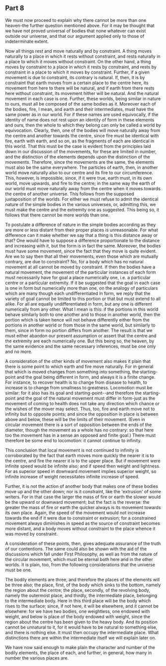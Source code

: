 ## Part 8

We must now proceed to explain why there cannot be more than one heaven-the further question mentioned above.
For it may be thought that we have not proved universal of bodies that none whatever can exist outside our universe, and that our argument applied only to those of indeterminate extent.

Now all things rest and move naturally and by constraint.
A thing moves naturally to a place in which it rests without constraint, and rests naturally in a place to which it moves without constraint.
On the other hand, a thing moves by constraint to a place in which it rests by constraint, and rests by constraint in a place to which it moves by constraint.
Further, if a given movement is due to constraint, its contrary is natural.
If, then, it is by constraint that earth moves from a certain place to the centre here, its movement from here to there will be natural, and if earth from there rests here without constraint, its movement hither will be natural.
And the natural movement in each case is one.
Further, these worlds, being similar in nature to ours, must all be composed of the same bodies as it.
Moreover each of the bodies, fire, I mean, and earth and their intermediates, must have the same power as in our world.
For if these names are used equivocally, if the identity of name does not rest upon an identity of form in these elements and ours, then the whole to which they belong can only be called a world by equivocation.
Clearly, then, one of the bodies will move naturally away from the centre and another towards the centre, since fire must be identical with fire, earth with earth, and so on, as the fragments of each are identical in this world.
That this must be the case is evident from the principles laid down in our discussion of the movements, for these are limited in number, and the distinction of the elements depends upon the distinction of the movements.
Therefore, since the movements are the same, the elements must also be the same everywhere.
The particles of earth, then, in another world move naturally also to our centre and its fire to our circumference.
This, however, is impossible, since, if it were true, earth must, in its own world, move upwards, and fire to the centre; in the same way the earth of our world must move naturally away from the centre when it moves towards the centre of another universe.
This follows from the supposed juxtaposition of the worlds.
For either we must refuse to admit the identical nature of the simple bodies in the various universes, or, admitting this, we must make the centre and the extremity one as suggested.
This being so, it follows that there cannot be more worlds than one.

To postulate a difference of nature in the simple bodies according as they are more or less distant from their proper places is unreasonable.
For what difference can it make whether we say that a thing is this distance away or that?
One would have to suppose a difference proportionate to the distance and increasing with it, but the form is in fact the same.
Moreover, the bodies must have some movement, since the fact that they move is quite evident.
Are we to say then that all their movements, even those which are mutually contrary, are due to constraint?
No, for a body which has no natural movement at all cannot be moved by constraint.
If then the bodies have a natural movement, the movement of the particular instances of each form must necessarily have for goal a place numerically one, i.e.
a particular centre or a particular extremity.
If it be suggested that the goal in each case is one in form but numerically more than one, on the analogy of particulars which are many though each undifferentiated in form, we reply that the variety of goal cannot be limited to this portion or that but must extend to all alike.
For all are equally undifferentiated in form, but any one is different numerically from any other.
What I mean is this: if the portions in this world behave similarly both to one another and to those in another world, then the portion which is taken hence will not behave differently either from the portions in another world or from those in the same world, but similarly to them, since in form no portion differs from another.
The result is that we must either abandon our present assumption or assert that the centre and the extremity are each numerically one.
But this being so, the heaven, by the same evidence and the same necessary inferences, must be one only and no more.

A consideration of the other kinds of movement also makes it plain that there is some point to which earth and fire move naturally.
For in general that which is moved changes from something into something, the starting-point and the goal being different in form, and always it is a finite change.
For instance, to recover health is to change from disease to health, to increase is to change from smallness to greatness.
Locomotion must be similar: for it also has its goal and starting-point--and therefore the starting-point and the goal of the natural movement must differ in form-just as the movement of coming to health does not take any direction which chance or the wishes of the mover may select.
Thus, too, fire and earth move not to infinity but to opposite points; and since the opposition in place is between above and below, these will be the limits of their movement.
(Even in circular movement there is a sort of opposition between the ends of the diameter, though the movement as a whole has no contrary: so that here too the movement has in a sense an opposed and finite goal.)
There must therefore be some end to locomotion: it cannot continue to infinity.

This conclusion that local movement is not continued to infinity is corroborated by the fact that earth moves more quickly the nearer it is to the centre, and fire the nearer it is to the upper place.
But if movement were infinite speed would be infinite also; and if speed then weight and lightness.
For as superior speed in downward movement implies superior weight, so infinite increase of weight necessitates infinite increase of speed.

Further, it is not the action of another body that makes one of these bodies move up and the other down; nor is it constraint, like the 'extrusion' of some writers.
For in that case the larger the mass of fire or earth the slower would be the upward or downward movement; but the fact is the reverse: the greater the mass of fire or earth the quicker always is its movement towards its own place.
Again, the speed of the movement would not increase towards the end if it were due to constraint or extrusion; for a constrained movement always diminishes in speed as the source of constraint becomes more distant, and a body moves without constraint to the place whence it was moved by constraint.

A consideration of these points, then, gives adequate assurance of the truth of our contentions.
The same could also be shown with the aid of the discussions which fall under First Philosophy, as well as from the nature of the circular movement, which must be eternal both here and in the other worlds.
It is plain, too, from the following considerations that the universe must be one.

The bodily elements are three, and therefore the places of the elements will be three also; the place, first, of the body which sinks to the bottom, namely the region about the centre; the place, secondly, of the revolving body, namely the outermost place, and thirdly, the intermediate place, belonging to the intermediate body.
Here in this third place will be the body which rises to the surface; since, if not here, it will be elsewhere, and it cannot be elsewhere: for we have two bodies, one weightless, one endowed with weight, and below is place of the body endowed with weight, since the region about the centre has been given to the heavy body.
And its position cannot be unnatural to it, for it would have to be natural to something else, and there is nothing else.
It must then occupy the intermediate place.
What distinctions there are within the intermediate itself we will explain later on.

We have now said enough to make plain the character and number of the bodily elements, the place of each, and further, in general, how many in number the various places are.

